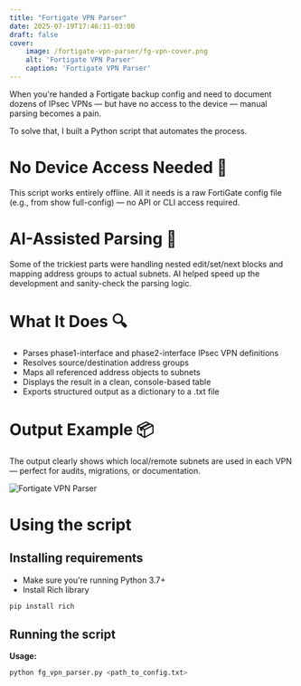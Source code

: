 ```yaml
---
title: "Fortigate VPN Parser"
date: 2025-07-19T17:46:11-03:00
draft: false
cover:
    image: /fortigate-vpn-parser/fg-vpn-cover.png
    alt: 'Fortigate VPN Parser'
    caption: 'Fortigate VPN Parser'
---
```


When you're handed a Fortigate backup config and need to document dozens of IPsec VPNs — but have no access to the device — manual parsing becomes a pain.

To solve that, I built a Python script that automates the process.

# No Device Access Needed 🥷

This script works entirely offline. All it needs is a raw FortiGate config file (e.g., from show full-config) — no API or CLI access required.

# AI-Assisted Parsing 🤖

Some of the trickiest parts were handling nested edit/set/next blocks and mapping address groups to actual subnets. AI helped speed up the development and sanity-check the parsing logic.

# What It Does 🔍

- Parses phase1-interface and phase2-interface IPsec VPN definitions
- Resolves source/destination address groups
- Maps all referenced address objects to subnets
- Displays the result in a clean, console-based table
- Exports structured output as a dictionary to a .txt file

# Output Example 📦

The output clearly shows which local/remote subnets are used in each VPN — perfect for audits, migrations, or documentation.

![Fortigate VPN Parser](/fortigate-vpn-parser/fg-vpn-parser.png)

# Using the script

## Installing requirements

- Make sure you're running Python 3.7+
- Install Rich library
```bash
pip install rich
```

## Running the script

**Usage:**
```bash
python fg_vpn_parser.py <path_to_config.txt>
```